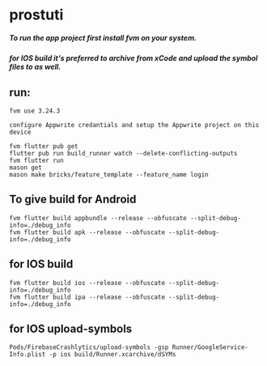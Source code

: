 # prostuti

##### To run the app project first install ***fvm*** on your system.

***for IOS build it's preferred to archive from xCode and upload the symbol files to as well.***

## run:

```
fvm use 3.24.3

```

```
configure Appwrite credantials and setup the Appwrite project on this device
```

```
fvm flutter pub get
flutter pub run build_runner watch --delete-conflicting-outputs
fvm flutter run
mason get
mason make bricks/feature_template --feature_name login
```

## To give build for Android

```
fvm flutter build appbundle --release --obfuscate --split-debug-info=./debug_info
fvm flutter build apk --release --obfuscate --split-debug-info=./debug_info
```

## for IOS build

```
fvm flutter build ios --release --obfuscate --split-debug-info=./debug_info
fvm flutter build ipa --release --obfuscate --split-debug-info=./debug_info
```

## for IOS upload-symbols

```
Pods/FirebaseCrashlytics/upload-symbols -gsp Runner/GoogleService-Info.plist -p ios build/Runner.xcarchive/dSYMs
```
 